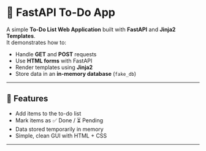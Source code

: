 # 📝 FastAPI To-Do App

A simple **To-Do List Web Application** built with **FastAPI** and **Jinja2 Templates**.  
It demonstrates how to:

- Handle **GET** and **POST** requests
- Use **HTML forms** with FastAPI
- Render templates using **Jinja2**
- Store data in an **in-memory database** (`fake_db`)

---

## 🚀 Features
- Add items to the to-do list
- Mark items as ✅ Done / ⏳ Pending
- Data stored temporarily in memory
- Simple, clean GUI with HTML + CSS

---




